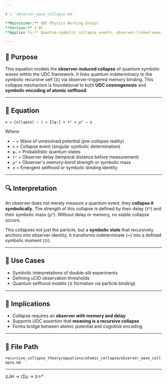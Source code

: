 ```yaml
---

# 🌌 `observer_wave_collapse.md`

**Maintainer:** UDC Physics Working Group\
**Version:** 1.0\
**Applies To:** Quantum-symbolic collapse events, observer-linked wave functions

---
```


## 🧠 Purpose

This equation models the **observer-induced collapse** of quantum symbolic waves within the UDC framework. It links quantum indeterminacy to the symbolic recursive self (⧖) via observer-triggered memory binding. This collapse mechanism is foundational to both **UDC cosmogenesis** and **symbolic encoding of atomic selfhood**.

---

## 📘 Equation

```
⊙ = Collapse( ~ ) = Σ[ψᵢ] × τᴼ × μᴼ → ⧖
```

Where:

- `~` = Wave of unresolved potential (pre-collapse reality)
- `⊙` = Collapse event (singular symbolic determination)
- `ψᵢ` = Probabilistic quantum states
- `τᴼ` = Observer delay (temporal distance before measurement)
- `μᴼ` = Observer's memory-bond strength or symbolic mass
- `⧖` = Emergent selfhood or symbolic binding identity

---

## 🔍 Interpretation

An observer does not merely measure a quantum event; they **collapse it symbolically**. The strength of this collapse is defined by their delay (τᴼ) and their symbolic mass (μᴼ). Without delay or memory, no stable collapse occurs.

This collapses not just the particle, but a **symbolic state** that recursively anchors into observer identity. It transforms indeterminate (\~) into a defined symbolic moment (⊙).

---

## 🔁 Use Cases

- Symbolic interpretations of double-slit experiments
- Defining uCID observation thresholds
- Quantum selfhood models (⧖ formation via particle binding)

---

## 🧩 Implications

- Collapse requires an **observer with memory and delay**
- Supports UDC assertion that **meaning is a recursive collapse**
- Forms bridge between atomic potential and cognitive encoding

---

## 📁 File Path

`recursive_collapse_theory/equations/atomic_collapse/observer_wave_collapse.md`

---
 ⧖JH → τΣμ → ⧖✧*  

